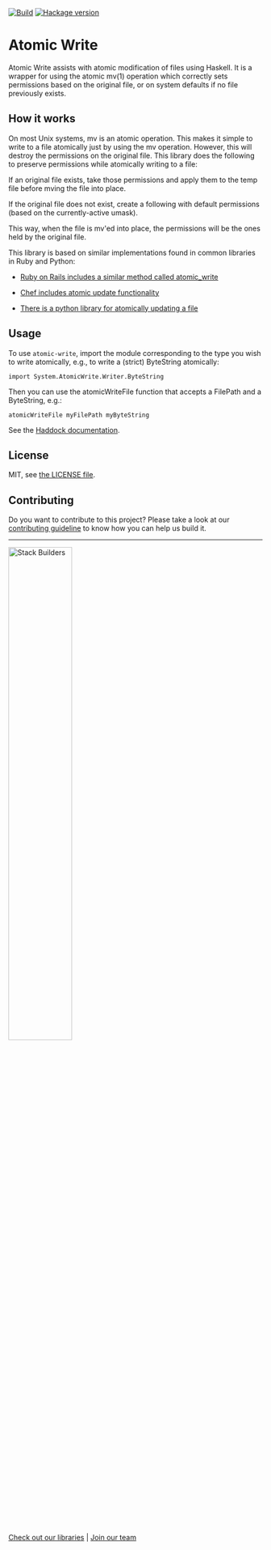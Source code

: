 [![Build](https://github.com/stackbuilders/atomic-write/actions/workflows/build.yml/badge.svg?branch=master)](https://github.com/stackbuilders/atomic-write/actions/workflows/build.yml)
[![Hackage version](https://img.shields.io/hackage/v/atomic-write.svg)](http://hackage.haskell.org/package/atomic-write)

# Atomic Write

Atomic Write assists with atomic modification of files using
Haskell. It is a wrapper for using the atomic mv(1) operation which
correctly sets permissions based on the original file, or on system
defaults if no file previously exists.

## How it works
On most Unix systems, mv is an atomic operation. This makes it simple to write to a file atomically just by using the mv operation. However, this will destroy the permissions on the original file. This library does the following to preserve permissions while atomically writing to a file:

If an original file exists, take those permissions and apply them to the temp file before mving the file into place.

If the original file does not exist, create a following with default permissions (based on the currently-active umask).

This way, when the file is mv'ed into place, the permissions will be the ones held by the original file.

This library is based on similar implementations found in common libraries in Ruby and Python:

- [Ruby on Rails includes a similar method called atomic_write](https://apidock.com/rails/File/atomic_write/class)

- [Chef includes atomic update functionality](https://github.com/chef/chef/blob/c4631816132fcfefaba3d123a1d0dfe8bc2866bb/lib/chef/file_content_management/deploy/mv_unix.rb#L23:L71)

- [There is a python library for atomically updating a file](https://github.com/sashka/atomicfile)

## Usage

To use `atomic-write`, import the module corresponding to the type you wish to write atomically, e.g., to write a (strict) ByteString atomically:

```import System.AtomicWrite.Writer.ByteString```

Then you can use the atomicWriteFile function that accepts a FilePath and a ByteString, e.g.:

```atomicWriteFile myFilePath myByteString```

See the
[Haddock documentation](http://hackage.haskell.org/package/atomic-write).

## License

MIT, see [the LICENSE file](LICENSE).

## Contributing

Do you want to contribute to this project? Please take a look at our [contributing guideline](/docs/CONTRIBUTING.md) to know how you can help us build it.

---
<img src="https://www.stackbuilders.com/media/images/Sb-supports.original.png" alt="Stack Builders" width="50%"></img>  
[Check out our libraries](https://github.com/stackbuilders/) | [Join our team](https://www.stackbuilders.com/join-us/)
